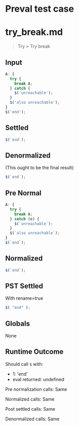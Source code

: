 # Preval test case

# try_break.md

> Try > Try break
>
>

## Input

`````js filename=intro
A: {
  try {
    break A;
  } catch {
    $('unreachable');
  }
  $('also unreachable');
}
$('end');
`````

## Settled


`````js filename=intro
$(`end`);
`````

## Denormalized
(This ought to be the final result)

`````js filename=intro
$(`end`);
`````

## Pre Normal


`````js filename=intro
A: {
  try {
    break A;
  } catch (e) {
    $(`unreachable`);
  }
  $(`also unreachable`);
}
$(`end`);
`````

## Normalized


`````js filename=intro
$(`end`);
`````

## PST Settled
With rename=true

`````js filename=intro
$( "end" );
`````

## Globals

None

## Runtime Outcome

Should call `$` with:
 - 1: 'end'
 - eval returned: undefined

Pre normalization calls: Same

Normalized calls: Same

Post settled calls: Same

Denormalized calls: Same
